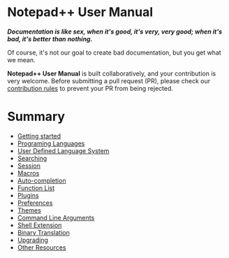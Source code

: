 Notepad++ User Manual
=======

***Documentation is like sex, when it's good, it's very, very good; when it's bad, it's better than nothing.***

Of course, it's not our goal to create bad documentation, but you get what we mean.

**Notepad++ User Manual** is built collaboratively, and your contribution is very welcome. Before submitting a pull request (PR), please check our [contribution rules](CONTRIBUTION.md) to prevent your PR from being rejected.



Summary
=======

* [Getting started](content/getting-started/)
* [Programing Languages](content/programing-languages/)
* [User Defined Language System](content/user-defined-language-system/)
* [Searching](content/searching/)
* [Session](content/session/)
* [Macros](content/macros/)
* [Auto-completion](content/auto-completion/)
* [Function List](content/function-list/)
* [Plugins](content/plugins/)
* [Preferences](content/preferences/)
* [Themes](content/themes/)
* [Command Line Arguments](content/command-prompt/)
* [Shell Extension](content/shell-extension/)
* [Binary Translation](content/binary-translation/)
* [Upgrading](content/upgrading/)
* [Other Resources](content/other-resources/)
